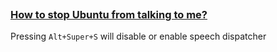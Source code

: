 ### 
```

```

### 
```

```

### [How to stop Ubuntu from talking to me?](https://askubuntu.com/questions/378223/how-to-stop-ubuntu-from-talking-to-me)

Pressing `Alt+Super+S` will disable or enable speech dispatcher

```

```

### 
```

```

### 
```

```

### 
```

```

### 
```

```